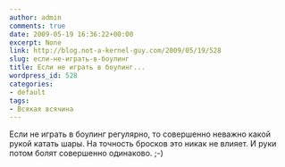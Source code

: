 ```yaml
---
author: admin
comments: true
date: 2009-05-19 16:36:22+00:00
excerpt: None
link: http://blog.not-a-kernel-guy.com/2009/05/19/528
slug: если-не-играть-в-боулинг
title: Если не играть в боулинг...
wordpress_id: 528
categories:
- default
tags:
- Всякая всячина
---
```


Если не играть в боулинг регулярно, то совершенно неважно какой рукой катать шары. На точность бросков это никак не влияет. И руки потом болят совершенно одинаково. ;-)
